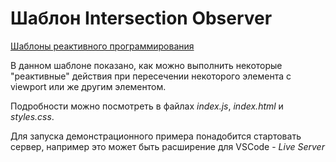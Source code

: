 # Шаблон Intersection Observer

[Шаблоны реактивного программирования](../README.md)

 В данном шаблоне показано, как можно выполнить некоторые "реактивные" действия при пересечении некоторого элемента с viewport или же другим элементом.

 Подробности можно посмотреть в файлах _index.js_, _index.html_ и _styles.css_.

Для запуска демонстрационного примера понадобится стартовать сервер, например это может быть расширение для VSCode - _Live Server_